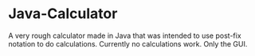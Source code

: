 # Java-Calculator
A very rough calculator made in Java that was intended to use post-fix notation to do calculations. Currently no calculations work. Only the GUI.
